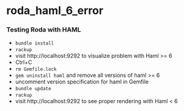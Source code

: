 # roda_haml_6_error
### Testing Roda with HAML

* `bundle install`
* `rackup` 
* visit http://localhost:9292 to visualize problem with Haml >= 6
* Ctrl+C
* `rm Gemfile.lock`
* `gem uninstall haml` and remove all versions of haml >= 6
* uncomment version specification for haml in Gemfile
* `bundle update`
* `rackup` 
* visit http://localhost:9292 to see proper rendering with Haml < 6
